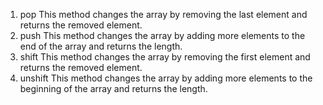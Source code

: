 1. pop
  This method changes the array by removing the last element and returns the removed element.
2. push
  This method changes the array by adding more elements to the end of the array and returns the length.
3. shift
  This method changes the array by removing the first element and returns the removed element.
4. unshift
  This method changes the array by adding more elements to the beginning of the array and returns the length.
